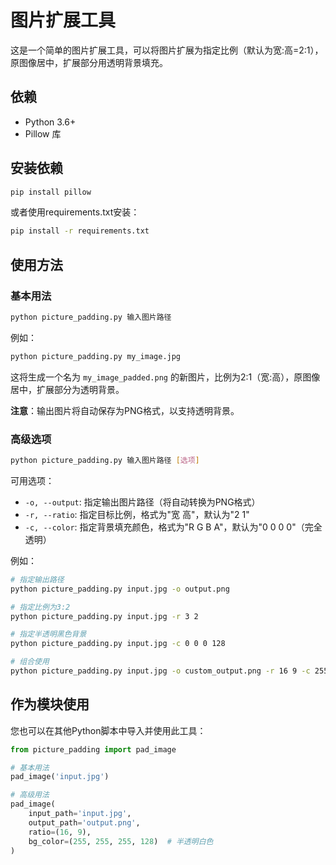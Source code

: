 # 图片扩展工具

这是一个简单的图片扩展工具，可以将图片扩展为指定比例（默认为宽:高=2:1），原图像居中，扩展部分用透明背景填充。

## 依赖

- Python 3.6+
- Pillow 库

## 安装依赖

```bash
pip install pillow
```

或者使用requirements.txt安装：

```bash
pip install -r requirements.txt
```

## 使用方法

### 基本用法

```bash
python picture_padding.py 输入图片路径
```

例如：

```bash
python picture_padding.py my_image.jpg
```

这将生成一个名为 `my_image_padded.png` 的新图片，比例为2:1（宽:高），原图像居中，扩展部分为透明背景。

**注意**：输出图片将自动保存为PNG格式，以支持透明背景。

### 高级选项

```bash
python picture_padding.py 输入图片路径 [选项]
```

可用选项：

- `-o, --output`: 指定输出图片路径（将自动转换为PNG格式）
- `-r, --ratio`: 指定目标比例，格式为"宽 高"，默认为"2 1"
- `-c, --color`: 指定背景填充颜色，格式为"R G B A"，默认为"0 0 0 0"（完全透明）

例如：

```bash
# 指定输出路径
python picture_padding.py input.jpg -o output.png

# 指定比例为3:2
python picture_padding.py input.jpg -r 3 2

# 指定半透明黑色背景
python picture_padding.py input.jpg -c 0 0 0 128

# 组合使用
python picture_padding.py input.jpg -o custom_output.png -r 16 9 -c 255 255 255 200
```

## 作为模块使用

您也可以在其他Python脚本中导入并使用此工具：

```python
from picture_padding import pad_image

# 基本用法
pad_image('input.jpg')

# 高级用法
pad_image(
    input_path='input.jpg',
    output_path='output.png',
    ratio=(16, 9),
    bg_color=(255, 255, 255, 128)  # 半透明白色
)
```
